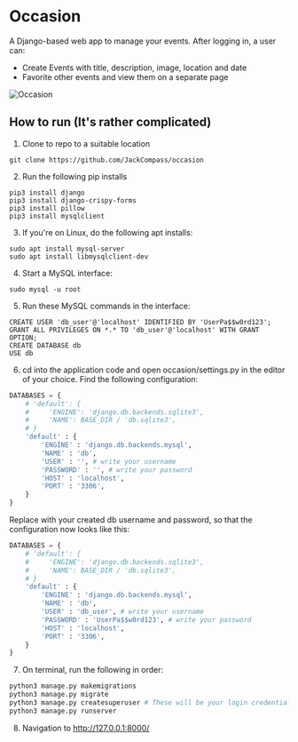 # Occasion

A Django-based web app to manage your events. After logging in, a user can:
- Create Events with title, description, image, location and date
- Favorite other events and view them on a separate page

![Occasion](https://user-images.githubusercontent.com/22092047/131206548-3fcf61cc-6ed0-46de-b273-79b2e09c875b.png)

## How to run (It's rather complicated)
1. Clone to repo to a suitable location
```
git clone https://github.com/JackCompass/occasion
```
2. Run the following pip installs
```
pip3 install django
pip3 install django-crispy-forms
pip3 install pillow
pip3 install mysqlclient
```
3. If you're on Linux, do the following apt installs:
```
sudo apt install mysql-server
sudo apt install libmysqlclient-dev
```
4. Start a MySQL interface:
```
sudo mysql -u root
```
5. Run these MySQL commands in the interface:
```
CREATE USER 'db_user'@'localhost' IDENTIFIED BY 'UserPa$$w0rd123';
GRANT ALL PRIVILEGES ON *.* TO 'db_user'@'localhost' WITH GRANT OPTION;
CREATE DATABASE db
USE db
```
6. cd into the application code and open occasion/settings.py in the editor of your choice. Find the following configuration:
```python
DATABASES = {
    # 'default': {
    #     'ENGINE': 'django.db.backends.sqlite3',
    #     'NAME': BASE_DIR / 'db.sqlite3',
    # }
	'default' : {
		'ENGINE' : 'django.db.backends.mysql',
		'NAME' : 'db',
		'USER' : '', # write your username
		'PASSWORD' : '', # write your password
		'HOST' : 'localhost',
		'PORT' : '3306',
	}
}
```
Replace with your created db username and password, so that the configuration now looks like this:
```python
DATABASES = {
    # 'default': {
    #     'ENGINE': 'django.db.backends.sqlite3',
    #     'NAME': BASE_DIR / 'db.sqlite3',
    # }
	'default' : {
		'ENGINE' : 'django.db.backends.mysql',
		'NAME' : 'db',
		'USER' : 'db_user', # write your username
		'PASSWORD' : 'UserPa$$w0rd123', # write your password
		'HOST' : 'localhost',
		'PORT' : '3306',
	}
}
```

7. On terminal, run the following in order:
```bash
python3 manage.py makemigrations
python3 manage.py migrate
python3 manage.py createsuperuser # These will be your login credentials for the website
python3 manage.py runserver
```
8. Navigation to http://127.0.0.1:8000/
